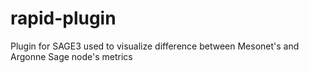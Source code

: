 # rapid-plugin
Plugin for SAGE3 used to visualize difference between Mesonet's and Argonne Sage node's metrics
